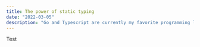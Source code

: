 ```yaml
---
title: The power of static typing
date: "2022-03-05"
description: "Go and Typescript are currently my favorite programming languages to work with. What do they have in common? They're both statically typed."
---
```


Test